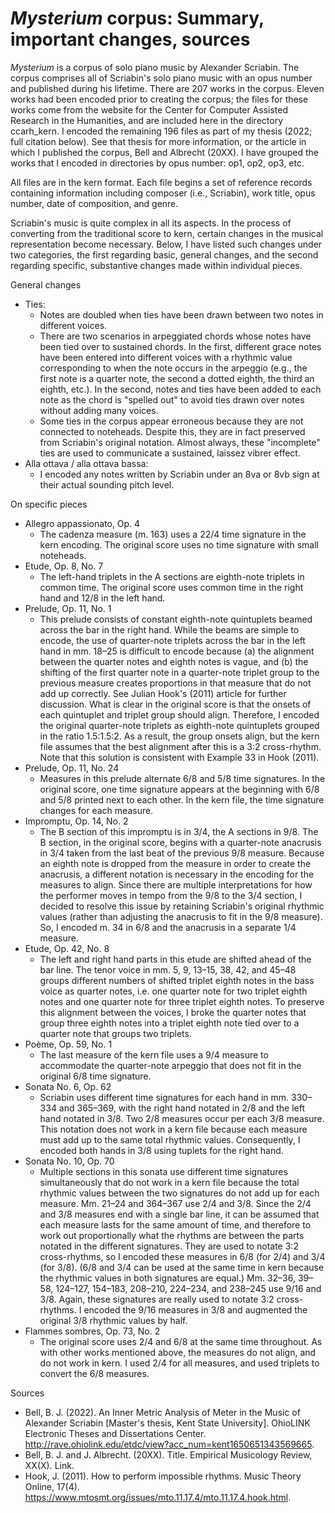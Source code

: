 # *Mysterium* corpus: Summary, important changes, sources
*Mysterium* is a corpus of solo piano music by Alexander Scriabin. The corpus comprises all of Scriabin's solo piano music with an opus number and published during his lifetime. There are 207 works in the corpus. Eleven works had been encoded prior to creating the corpus; the files for these works come from the website for the Center for Computer Assisted Research in the Humanities, and are included here in the directory ccarh_kern. I encoded the remaining 196 files as part of my thesis (2022; full citation below). See that thesis for more information, or the article in which I published the corpus, Bell and Albrecht (20XX). I have grouped the works that I encoded in directories by opus number: op1, op2, op3, etc.

All files are in the kern format. Each file begins a set of reference records containing information including composer (i.e., Scriabin), work title, opus number, date of composition, and genre.

Scriabin's music is quite complex in all its aspects. In the process of converting from the traditional score to kern, certain changes in the musical representation become necessary. Below, I have listed such changes under two categories, the first regarding basic, general changes, and the second regarding specific, substantive changes made within individual pieces.

General changes
- Ties:
  - Notes are doubled when ties have been drawn between two notes in different voices.
  - There are two scenarios in arpeggiated chords whose notes have been tied over to sustained chords. In the first, different grace notes have been entered into different voices with a rhythmic value corresponding to when the note occurs in the arpeggio (e.g., the first note is a quarter note, the second a dotted eighth, the third an eighth, etc.). In the second, notes and ties have been added to each note as the chord is "spelled out" to avoid ties drawn over notes without adding many voices.
  - Some ties in the corpus appear erroneous because they are not connected to noteheads. Despite this, they are in fact preserved from Scriabin's original notation. Almost always, these "incomplete" ties are used to communicate a sustained, laissez vibrer effect. 
- Alla ottava / alla ottava bassa:
  - I encoded any notes written by Scriabin under an 8va or 8vb sign at their actual sounding pitch level.

On specific pieces
- Allegro appassionato, Op. 4
  - The cadenza measure (m. 163) uses a 22/4 time signature in the kern encoding. The original score uses no time signature with small noteheads.
- Etude, Op. 8, No. 7
  - The left-hand triplets in the A sections are eighth-note triplets in common time. The original score uses common time in the right hand and 12/8 in the left hand.
- Prelude, Op. 11, No. 1
  - This prelude consists of constant eighth-note quintuplets beamed across the bar in the right hand. While the beams are simple to encode, the use of quarter-note triplets across the bar in the left hand in mm. 18–25 is difficult to encode because (a) the alignment between the quarter notes and eighth notes is vague, and (b) the shifting of the first quarter note in a quarter-note triplet group to the previous measure creates proportions in that measure that do not add up correctly. See Julian Hook's (2011) article for further discussion. What is clear in the original score is that the onsets of each quintuplet and triplet group should align. Therefore, I encoded the original quarter-note triplets as eighth-note quintuplets grouped in the ratio 1.5:1.5:2. As a result, the group onsets align, but the kern file assumes that the best alignment after this is a 3:2 cross-rhythm. Note that this solution is consistent with Example 33 in Hook (2011).
- Prelude, Op. 11, No. 24
  - Measures in this prelude alternate 6/8 and 5/8 time signatures. In the original score, one time signature appears at the beginning with 6/8 and 5/8 printed next to each other. In the kern file, the time signature changes for each measure.
- Impromptu, Op. 14, No. 2
  - The B section of this impromptu is in 3/4, the A sections in 9/8. The B section, in the original score, begins with a quarter-note anacrusis in 3/4 taken from the last beat of the previous 9/8 measure. Because an eighth note is dropped from the measure in order to create the anacrusis, a different notation is necessary in the encoding for the measures to align. Since there are multiple interpretations for how the performer moves in tempo from the 9/8 to the 3/4 section, I decided to resolve this issue by retaining Scriabin's original rhythmic values (rather than adjusting the anacrusis to fit in the 9/8 measure). So, I encoded m. 34 in 6/8 and the anacrusis in a separate 1/4 measure.
- Etude, Op. 42, No. 8
  - The left and right hand parts in this etude are shifted ahead of the bar line. The tenor voice in mm. 5, 9, 13–15, 38, 42, and 45–48 groups different numbers of shifted triplet eighth notes in the bass voice as quarter notes, i.e. one quarter note for two triplet eighth notes and one quarter note for three triplet eighth notes. To preserve this alignment between the voices, I broke the quarter notes that group three eighth notes into a triplet eighth note tied over to a quarter note that groups two triplets.
- Poème, Op. 59, No. 1
  - The last measure of the kern file uses a 9/4 measure to accommodate the quarter-note arpeggio that does not fit in the original 6/8 time signature.
- Sonata No. 6, Op. 62
  - Scriabin uses different time signatures for each hand in mm. 330–334 and 365–369, with the right hand notated in 2/8 and the left hand notated in 3/8. Two 2/8 measures occur per each 3/8 measure. This notation does not work in a kern file because each measure must add up to the same total rhythmic values. Consequently, I encoded both hands in 3/8 using tuplets for the right hand.
- Sonata No. 10, Op. 70
  - Multiple sections in this sonata use different time signatures simultaneously that do not work in a kern file because the total rhythmic values between the two signatures do not add up for each measure. Mm. 21–24 and 364–367 use 2/4 and 3/8. Since the 2/4 and 3/8 measures end with a single bar line, it can be assumed that each measure lasts for the same amount of time, and therefore to work out proportionally what the rhythms are between the parts notated in the different signatures. They are used to notate 3:2 cross-rhythms, so I encoded these measures in 6/8 (for 2/4) and 3/4 (for 3/8). (6/8 and 3/4 can be used at the same time in kern because the rhythmic values in both signatures are equal.) Mm. 32–36, 39–58, 124–127, 154–183, 208–210, 224–234, and 238–245 use 9/16 and 3/8. Again, these signatures are really used to notate 3:2 cross-rhythms. I encoded the 9/16 measures in 3/8 and augmented the original 3/8 rhythmic values by half.
- Flammes sombres, Op. 73, No. 2
  - The original score uses 2/4 and 6/8 at the same time throughout. As with other works mentioned above, the measures do not align, and do not work in kern. I used 2/4 for all measures, and used triplets to convert the 6/8 measures.

Sources
- Bell, B. J. (2022). An Inner Metric Analysis of Meter in the Music of Alexander Scriabin [Master's thesis, Kent State University]. OhioLINK Electronic Theses and Dissertations Center. http://rave.ohiolink.edu/etdc/view?acc_num=kent1650651343569665.
- Bell, B. J. and J. Albrecht. (20XX). Title. Empirical Musicology Review, XX(X). Link.
- Hook, J. (2011). How to perform impossible rhythms. Music Theory Online, 17(4). https://www.mtosmt.org/issues/mto.11.17.4/mto.11.17.4.hook.html. 
